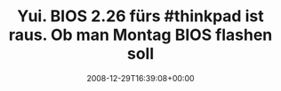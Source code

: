 ---
retweeted: false
source: <a href="http://twitter.com" rel="nofollow">Twitter Web Client</a>
entities:
  hashtags:
  - text: thinkpad
    indices:
    - '20'
    - '29'
  symbols: []
  user_mentions: []
  urls: []
display_text_range:
- '0'
- '74'
favorite_count: '0'
id_str: '1084183806'
truncated: false
retweet_count: '0'
id: '1084183806'
created_at: Mon Dec 29 16:39:08 +0000 2008
favorited: false
full_text: 'Yui. BIOS 2.26 fürs #thinkpad ist raus. Ob man Montag BIOS flashen sollte?'
lang: de
tags:
- thinkpad
- pesos/twitter
date: '2008-12-29T16:39:08+00:00'
src: https://twitter.com/bascht/status/1084183806
original_url: https://twitter.com/bascht/status/1084183806
type: twitter_tweet
text: 'Yui. BIOS 2.26 fürs #thinkpad ist raus. Ob man Montag BIOS flashen sollte?'
title: 'Yui. BIOS 2.26 fürs #thinkpad ist raus. Ob man Montag BIOS flashen soll'

---